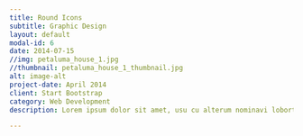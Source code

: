 ```yaml
---
title: Round Icons
subtitle: Graphic Design
layout: default
modal-id: 6
date: 2014-07-15
//img: petaluma_house_1.jpg
//thumbnail: petaluma_house_1_thumbnail.jpg
alt: image-alt
project-date: April 2014
client: Start Bootstrap
category: Web Development
description: Lorem ipsum dolor sit amet, usu cu alterum nominavi lobortis. At duo novum diceret. Tantas apeirian vix et, usu sanctus postulant inciderint ut, populo diceret necessitatibus in vim. Cu eum dicam feugiat noluisse.

---
```

